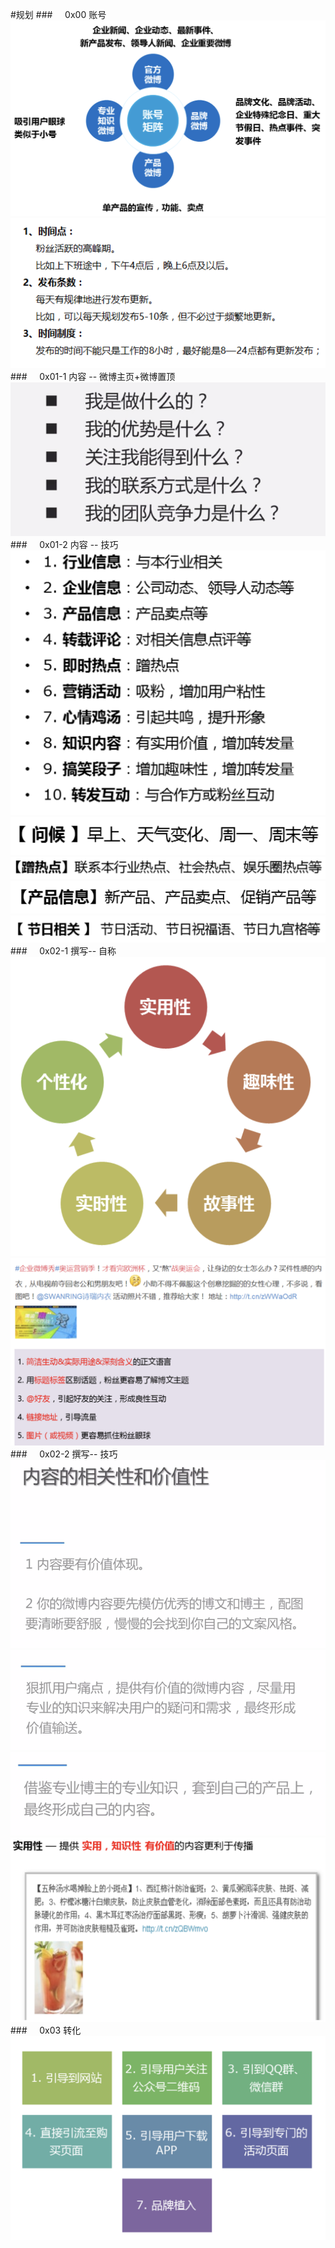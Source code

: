 #规划 
###&nbsp;&nbsp;&nbsp;&nbsp;&nbsp;0x00 账号
![](/assets/WX20190409-165752@2x.png)
![](/assets/WX20190409-222115@2x.png)
###&nbsp;&nbsp;&nbsp;&nbsp;&nbsp;0x01-1 内容 -- 微博主页+微博置顶
![](/assets/zd.png)
###&nbsp;&nbsp;&nbsp;&nbsp;&nbsp;0x01-2 内容 -- 技巧
![](/assets/QQ20190409-213408@2x.png)
![](/assets/QQ20190409-214754@2x.png)
![](/assets/QQ20190409-215326@2x.png)
![](/assets/QQ20190409-215340@2x.png)
![](/assets/QQ20190409-215602@2x.png)
###&nbsp;&nbsp;&nbsp;&nbsp;&nbsp;0x02-1 撰写-- 自称
![](/assets/QQ20190409-220426@2x.png)
![](/assets/QQ20190409-220231@2x.png)
###&nbsp;&nbsp;&nbsp;&nbsp;&nbsp;0x02-2 撰写-- 技巧
![](/assets/nr.png)
![](/assets/nr1.png)
![](/assets/nr2.png)
![](/assets/QQ20190409-220356@2x.png)
###&nbsp;&nbsp;&nbsp;&nbsp;&nbsp;0x03 转化 
![](/assets/QQ20190409-220845@2x.png)





